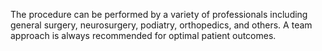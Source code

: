 The procedure can be performed by a variety of professionals including general surgery, neurosurgery, podiatry, orthopedics, and others. A team approach is always recommended for optimal patient outcomes.